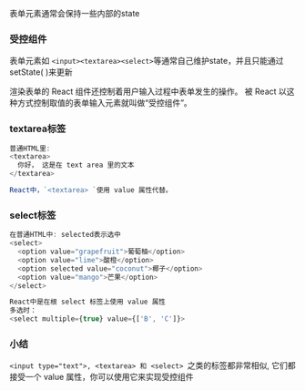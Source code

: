 表单元素通常会保持一些内部的state
### 受控组件
表单元素如 `<input><textarea><select>`等通常自己维护state，并且只能通过setState( )来更新

渲染表单的 React 组件还控制着用户输入过程中表单发生的操作。
被 React 以这种方式控制取值的表单输入元素就叫做“受控组件”。
### textarea标签

```js
普通HTML里:
<textarea>
  你好， 这是在 text area 里的文本
</textarea>

React中，`<textarea> `使用 value 属性代替。
```
### select标签
```js
在普通HTML中: selected表示选中
<select>
  <option value="grapefruit">葡萄柚</option>
  <option value="lime">酸橙</option>
  <option selected value="coconut">椰子</option>
  <option value="mango">芒果</option>
</select>

React中是在根 select 标签上使用 value 属性
多选时：
<select multiple={true} value={['B', 'C']}>
```
### 小结
`<input type="text">, <textarea> 和 <select> `之类的标签都非常相似,
它们都接受一个 value 属性，你可以使用它来实现受控组件